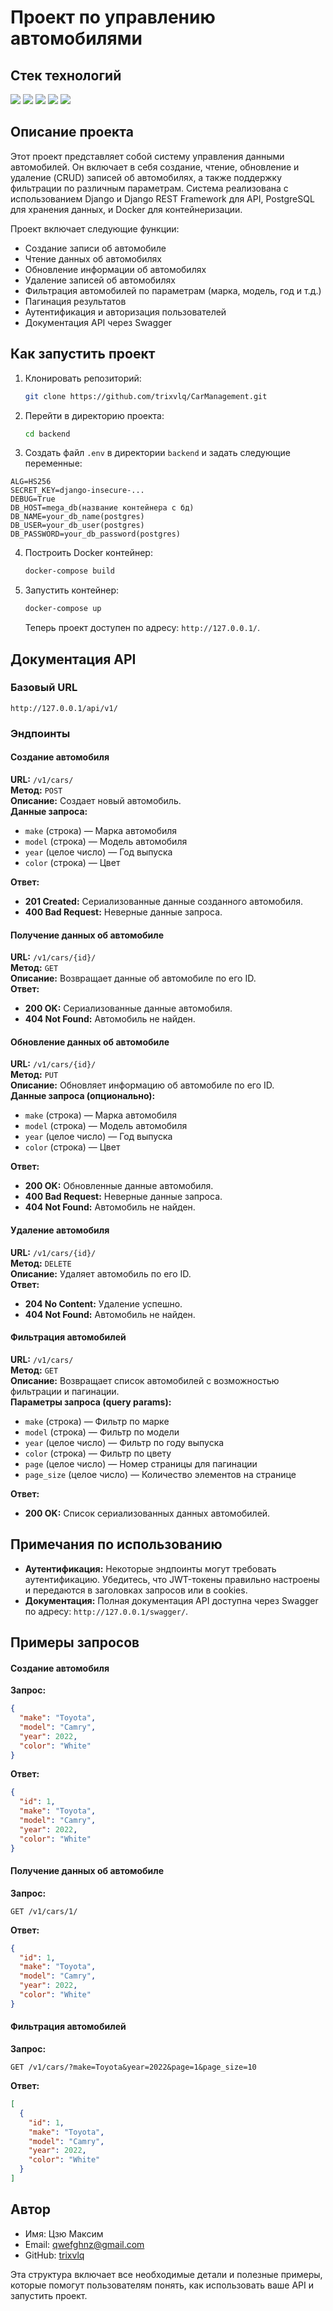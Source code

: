 # Проект по управлению автомобилями

## Стек технологий

<img src="https://img.shields.io/badge/Python-4169E1?style=for-the-badge"/> 
<img src="https://img.shields.io/badge/Django-008000?style=for-the-badge"/> 
<img src="https://img.shields.io/badge/DRF-800000?style=for-the-badge"/> 
<img src="https://img.shields.io/badge/Docker-00BFFF?style=for-the-badge"/> 
<img src="https://img.shields.io/badge/PostgreSQL-87CEEB?style=for-the-badge"/>

## Описание проекта

Этот проект представляет собой систему управления данными автомобилей. Он включает в себя создание, чтение, обновление и
удаление (CRUD) записей об автомобилях, а также поддержку фильтрации по различным параметрам. Система реализована с
использованием Django и Django REST Framework для API, PostgreSQL для хранения данных, и Docker для контейнеризации.

Проект включает следующие функции:

- Создание записи об автомобиле
- Чтение данных об автомобилях
- Обновление информации об автомобилях
- Удаление записей об автомобилях
- Фильтрация автомобилей по параметрам (марка, модель, год и т.д.)
- Пагинация результатов
- Аутентификация и авторизация пользователей
- Документация API через Swagger

## Как запустить проект

1. Клонировать репозиторий:

   ```bash
   git clone https://github.com/trixvlq/CarManagement.git
   ```

2. Перейти в директорию проекта:

   ```bash
   cd backend
   ```

3.  Создать файл `.env` в директории `backend` и задать следующие переменные:

   ```plaintext
   ALG=HS256
   SECRET_KEY=django-insecure-...
   DEBUG=True
   DB_HOST=mega_db(название контейнера с бд)
   DB_NAME=your_db_name(postgres)
   DB_USER=your_db_user(postgres)
   DB_PASSWORD=your_db_password(postgres)
   ```
4. Построить Docker контейнер:

   ```bash
   docker-compose build
   ```

5. Запустить контейнер:

   ```bash
   docker-compose up
   ```

   Теперь проект доступен по адресу: `http://127.0.0.1/`.

## Документация API

### Базовый URL

```
http://127.0.0.1/api/v1/
```

### Эндпоинты

#### Создание автомобиля

**URL:** `/v1/cars/`  
**Метод:** `POST`  
**Описание:** Создает новый автомобиль.  
**Данные запроса:**

- `make` (строка) — Марка автомобиля
- `model` (строка) — Модель автомобиля
- `year` (целое число) — Год выпуска
- `color` (строка) — Цвет

**Ответ:**

- **201 Created:** Сериализованные данные созданного автомобиля.
- **400 Bad Request:** Неверные данные запроса.

#### Получение данных об автомобиле

**URL:** `/v1/cars/{id}/`  
**Метод:** `GET`  
**Описание:** Возвращает данные об автомобиле по его ID.  
**Ответ:**

- **200 OK:** Сериализованные данные автомобиля.
- **404 Not Found:** Автомобиль не найден.

#### Обновление данных об автомобиле

**URL:** `/v1/cars/{id}/`  
**Метод:** `PUT`  
**Описание:** Обновляет информацию об автомобиле по его ID.  
**Данные запроса (опционально):**

- `make` (строка) — Марка автомобиля
- `model` (строка) — Модель автомобиля
- `year` (целое число) — Год выпуска
- `color` (строка) — Цвет

**Ответ:**

- **200 OK:** Обновленные данные автомобиля.
- **400 Bad Request:** Неверные данные запроса.
- **404 Not Found:** Автомобиль не найден.

#### Удаление автомобиля

**URL:** `/v1/cars/{id}/`  
**Метод:** `DELETE`  
**Описание:** Удаляет автомобиль по его ID.  
**Ответ:**

- **204 No Content:** Удаление успешно.
- **404 Not Found:** Автомобиль не найден.

#### Фильтрация автомобилей

**URL:** `/v1/cars/`  
**Метод:** `GET`  
**Описание:** Возвращает список автомобилей с возможностью фильтрации и пагинации.  
**Параметры запроса (query params):**

- `make` (строка) — Фильтр по марке
- `model` (строка) — Фильтр по модели
- `year` (целое число) — Фильтр по году выпуска
- `color` (строка) — Фильтр по цвету
- `page` (целое число) — Номер страницы для пагинации
- `page_size` (целое число) — Количество элементов на странице

**Ответ:**

- **200 OK:** Список сериализованных данных автомобилей.

## Примечания по использованию

- **Аутентификация:** Некоторые эндпоинты могут требовать аутентификацию. Убедитесь, что JWT-токены правильно настроены
  и передаются в заголовках запросов или в cookies.
- **Документация:** Полная документация API доступна через Swagger по адресу: `http://127.0.0.1/swagger/`.

## Примеры запросов

#### Создание автомобиля

**Запрос:**

```json
{
  "make": "Toyota",
  "model": "Camry",
  "year": 2022,
  "color": "White"
}
```

**Ответ:**

```json
{
  "id": 1,
  "make": "Toyota",
  "model": "Camry",
  "year": 2022,
  "color": "White"
}
```

#### Получение данных об автомобиле

**Запрос:**

```http
GET /v1/cars/1/
```

**Ответ:**

```json
{
  "id": 1,
  "make": "Toyota",
  "model": "Camry",
  "year": 2022,
  "color": "White"
}
```

#### Фильтрация автомобилей

**Запрос:**

```http
GET /v1/cars/?make=Toyota&year=2022&page=1&page_size=10
```

**Ответ:**

```json
[
  {
    "id": 1,
    "make": "Toyota",
    "model": "Camry",
    "year": 2022,
    "color": "White"
  }
]
```

## Автор

- Имя: Цзю Максим
- Email: qwefghnz@gmail.com
- GitHub: [trixvlq](https://github.com/trixvlq)

Эта структура включает все необходимые детали и полезные примеры, которые помогут пользователям понять, как использовать
ваше API и запустить проект.
